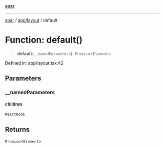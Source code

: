 [**soar**](../../../README.md)

***

[soar](../../../modules.md) / [app/layout](../README.md) / default

# Function: default()

> **default**(`__namedParameters`): `Promise`\<`Element`\>

Defined in: app/layout.tsx:42

## Parameters

### \_\_namedParameters

#### children

`ReactNode`

## Returns

`Promise`\<`Element`\>
